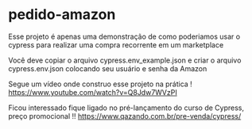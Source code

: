# pedido-amazon
Esse projeto é apenas uma demonstração de como poderiamos usar o cypress para realizar uma compra recorrente em um marketplace

Você deve copiar o arquivo cypress.env_example.json e criar o arquivo cypress.env.json colocando seu usuário e senha da Amazon

Segue um vídeo onde construo esse projeto na prática !
https://www.youtube.com/watch?v=Q8Jdw7WVzPI


Ficou interessado fique ligado no pré-lançamento do curso de Cypress, preço promocional !!
https://www.qazando.com.br/pre-venda/cypress/


